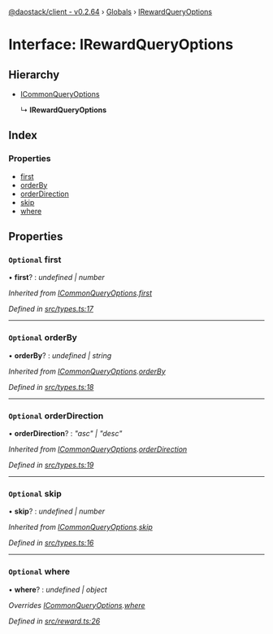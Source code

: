 [@daostack/client - v0.2.64](../README.md) › [Globals](../globals.md) › [IRewardQueryOptions](irewardqueryoptions.md)

# Interface: IRewardQueryOptions

## Hierarchy

* [ICommonQueryOptions](icommonqueryoptions.md)

  ↳ **IRewardQueryOptions**

## Index

### Properties

* [first](irewardqueryoptions.md#optional-first)
* [orderBy](irewardqueryoptions.md#optional-orderby)
* [orderDirection](irewardqueryoptions.md#optional-orderdirection)
* [skip](irewardqueryoptions.md#optional-skip)
* [where](irewardqueryoptions.md#optional-where)

## Properties

### `Optional` first

• **first**? : *undefined | number*

*Inherited from [ICommonQueryOptions](icommonqueryoptions.md).[first](icommonqueryoptions.md#optional-first)*

*Defined in [src/types.ts:17](https://github.com/dorgtech/client/blob/19b4373/src/types.ts#L17)*

___

### `Optional` orderBy

• **orderBy**? : *undefined | string*

*Inherited from [ICommonQueryOptions](icommonqueryoptions.md).[orderBy](icommonqueryoptions.md#optional-orderby)*

*Defined in [src/types.ts:18](https://github.com/dorgtech/client/blob/19b4373/src/types.ts#L18)*

___

### `Optional` orderDirection

• **orderDirection**? : *"asc" | "desc"*

*Inherited from [ICommonQueryOptions](icommonqueryoptions.md).[orderDirection](icommonqueryoptions.md#optional-orderdirection)*

*Defined in [src/types.ts:19](https://github.com/dorgtech/client/blob/19b4373/src/types.ts#L19)*

___

### `Optional` skip

• **skip**? : *undefined | number*

*Inherited from [ICommonQueryOptions](icommonqueryoptions.md).[skip](icommonqueryoptions.md#optional-skip)*

*Defined in [src/types.ts:16](https://github.com/dorgtech/client/blob/19b4373/src/types.ts#L16)*

___

### `Optional` where

• **where**? : *undefined | object*

*Overrides [ICommonQueryOptions](icommonqueryoptions.md).[where](icommonqueryoptions.md#optional-where)*

*Defined in [src/reward.ts:26](https://github.com/dorgtech/client/blob/19b4373/src/reward.ts#L26)*
